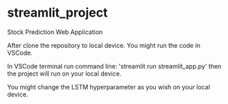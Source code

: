# streamlit_project
Stock Prediction Web Application

After clone the repository to local device. You might run the code in VSCode.

In VSCode terminal run command line: 'streamlit run streamlit_app.py' then the project will run on your local device.

You might change the LSTM hyperparameter as you wish on your local device.
